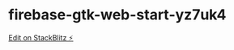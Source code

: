 # firebase-gtk-web-start-yz7uk4

[Edit on StackBlitz ⚡️](https://stackblitz.com/edit/firebase-gtk-web-start-yz7uk4)
